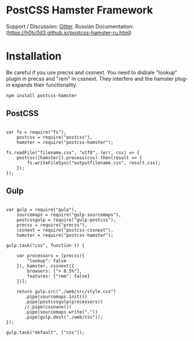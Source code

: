 # PostCSS Hamster Framework

Support / Discussion: [Gitter](https://gitter.im/postcss-hamster/hamster).
Russian Documentation: (https://h0tc0d3.github.io/postcss-hamster-ru.html)

# Installation

Be careful if you use precss and cssnext. You need to disbale "lookup" plugin in precss and "rem" in cssnext.
They interfere and the hamster plug-in expands their functionality.

```
npm install postcss-hamster
```

## PostCSS

```

var fs = require("fs"),
    postcss = require("postcss"),
    hamster = require("postcss-hamster");

fs.readFile("filename.css", "utf8", (err, css) => {
    postcss([hamster]).process(css).then(result => {
        fs.writeFileSync("outputfilename.css", result.css);
    });
});

```

## Gulp

```

var gulp = require("gulp"),
    sourcemaps = require("gulp-sourcemaps"),
    postcssgulp = require("gulp-postcss"),
    precss = require("precss"),
    cssnext = require("postcss-cssnext"),
    hamster = require("postcss-hamster");

gulp.task("css", function () {
  
    var processors = [precss({
        "lookup": false
    }), hamster, cssnext({
        browsers: ["> 0.5%"],
        features: {"rem": false}
    })];

    return gulp.src("./web/src/style.css")
       .pipe(sourcemaps.init())
       .pipe(postcssgulp(processors))
       //.pipe(cssnano())
       .pipe(sourcemaps.write("."))
       .pipe(gulp.dest("./web/css"));
});

gulp.task("default", ["css"]);

```